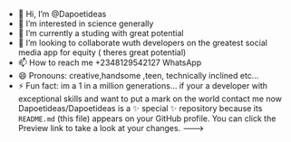 - 👋 Hi, I’m @Dapoetideas
- 👀 I’m interested in science generally
- 🌱 I’m currently a studing with great potential
- 💞️ I’m looking to collaborate wuth developers on the greatest social media app for equity ( theres great potential)
- 📫 How to reach me +2348129542127 WhatsApp
- 😄 Pronouns: creative,handsome ,teen, technically inclined etc...
- ⚡ Fun fact: im a 1 in a million generations...
if your a developer with exceptional skills and want to put a mark on the world
contact me now 
Dapoetideas/Dapoetideas is a ✨ special ✨ repository because its `README.md` (this file) appears on your GitHub profile.
You can click the Preview link to take a look at your changes.
--->
